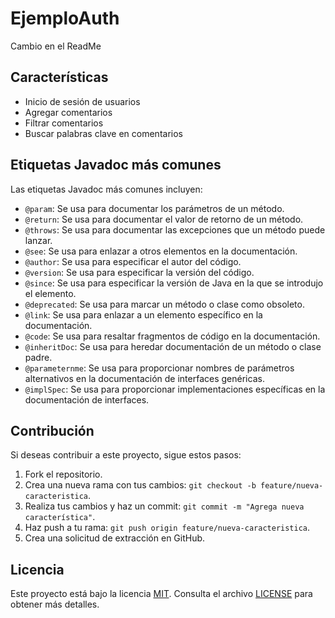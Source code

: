 # EjemploAuth

Cambio en el ReadMe

## Características
- Inicio de sesión de usuarios
- Agregar comentarios
- Filtrar comentarios
- Buscar palabras clave en comentarios

## Etiquetas Javadoc más comunes
Las etiquetas Javadoc más comunes incluyen:
- `@param`: Se usa para documentar los parámetros de un método.
- `@return`: Se usa para documentar el valor de retorno de un método.
- `@throws`: Se usa para documentar las excepciones que un método puede lanzar.
- `@see`: Se usa para enlazar a otros elementos en la documentación.
- `@author`: Se usa para especificar el autor del código.
- `@version`: Se usa para especificar la versión del código.
- `@since`: Se usa para especificar la versión de Java en la que se introdujo el elemento.
- `@deprecated`: Se usa para marcar un método o clase como obsoleto.
- `@link`: Se usa para enlazar a un elemento específico en la documentación.
- `@code`: Se usa para resaltar fragmentos de código en la documentación.
- `@inheritDoc`: Se usa para heredar documentación de un método o clase padre.
- `@parameternme`: Se usa para proporcionar nombres de parámetros alternativos en la documentación de interfaces genéricas.
- `@implSpec`: Se usa para proporcionar implementaciones específicas en la documentación de interfaces.

## Contribución

Si deseas contribuir a este proyecto, sigue estos pasos:

1. Fork el repositorio.
2. Crea una nueva rama con tus cambios: `git checkout -b feature/nueva-caracteristica`.
3. Realiza tus cambios y haz un commit: `git commit -m "Agrega nueva característica"`.
4. Haz push a tu rama: `git push origin feature/nueva-caracteristica`.
5. Crea una solicitud de extracción en GitHub.

## Licencia

Este proyecto está bajo la licencia [MIT](LICENSE). Consulta el archivo [LICENSE](LICENSE) para obtener más detalles.


